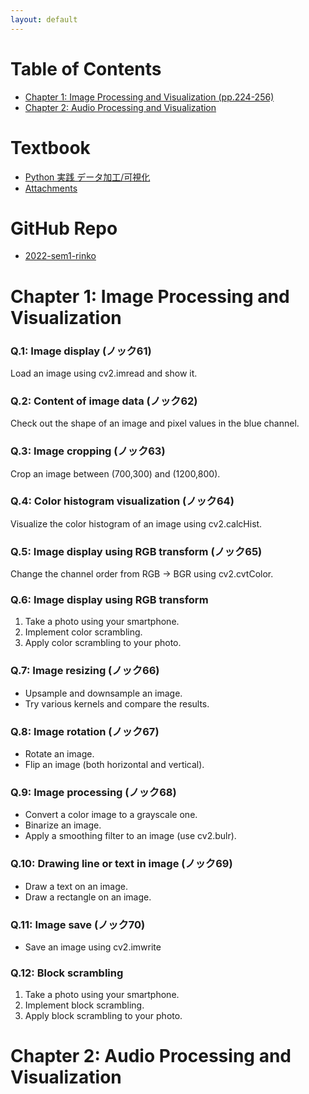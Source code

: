 ```yaml
---
layout: default
---
```

# Table of Contents
* [Chapter 1: Image Processing and Visualization (pp.224-256)](#chapter-1-image-processing-and-visualization)
* [Chapter 2: Audio Processing and Visualization](#chapter-2-audio-processing-and-visualization)

# Textbook 
* [Python 実践 データ加工/可視化](https://www.shuwasystem.co.jp/book/9784798064390.html)
* [Attachments](https://www.shuwasystem.co.jp/support/7980html/6439.html)

# GitHub Repo
* [2022-sem1-rinko](https://github.com/kiyalab-tmu/2022-sem1-rinko)

# Chapter 1: Image Processing and Visualization 

### Q.1: Image display (ノック61)
Load an image using cv2.imread and show it. 

### Q.2: Content of image data (ノック62)
Check out the shape of an image and pixel values in the blue channel. 

### Q.3: Image cropping (ノック63)
Crop an image between (700,300) and (1200,800). 

### Q.4: Color histogram visualization (ノック64)
Visualize the color histogram of an image using cv2.calcHist. 

### Q.5: Image display using RGB transform (ノック65)
Change the channel order from RGB -> BGR using cv2.cvtColor. 

### Q.6: Image display using RGB transform
1. Take a photo using your smartphone.
2. Implement color scrambling.
3. Apply color scrambling to your photo.

### Q.7: Image resizing (ノック66)
* Upsample and downsample an image.
* Try various kernels and compare the results.

### Q.8: Image rotation (ノック67)
* Rotate an image.
* Flip an image (both horizontal and vertical).

### Q.9: Image processing (ノック68)
* Convert a color image to a grayscale one.
* Binarize an image.
* Apply a smoothing filter to an image (use cv2.bulr).

### Q.10: Drawing line or text in image (ノック69)
* Draw a text on an image.
* Draw a rectangle on an image.

### Q.11: Image save (ノック70)
* Save an image using cv2.imwrite

### Q.12: Block scrambling
1. Take a photo using your smartphone.
2. Implement block scrambling.
3. Apply block scrambling to your photo.

# Chapter 2: Audio Processing and Visualization 
